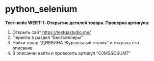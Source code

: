 # python_selenium 

**Тест-кейс WERT-1: Открытие деталей товара. Проверка артикула:** 

1. Открыть сайт https://testqastudio.me/
2. Перейти в раздел “Бестселлеры”
3. Найти товар “ДИВВИНА Журнальный столик” и открыть его описание
4. В описании найти и проверить артикул “C0MSSDSUM7”
